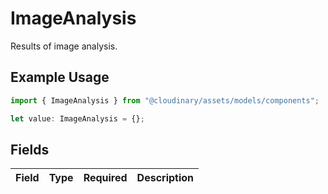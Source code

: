 # ImageAnalysis

Results of image analysis.

## Example Usage

```typescript
import { ImageAnalysis } from "@cloudinary/assets/models/components";

let value: ImageAnalysis = {};
```

## Fields

| Field       | Type        | Required    | Description |
| ----------- | ----------- | ----------- | ----------- |